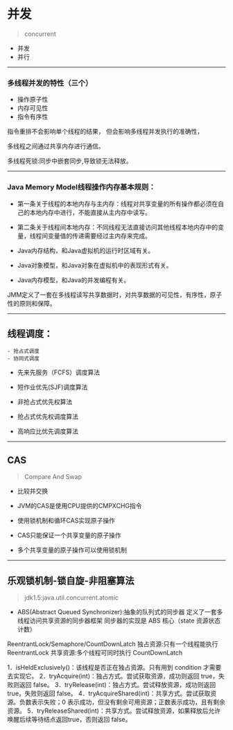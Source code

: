 # 并发
> concurrent

- 并发
- 并行



---




### 多线程并发的特性（三个）
- 操作原子性
- 内存可见性
- 指令有序性

指令重排不会影响单个线程的结果，
但会影响多线程并发执行的准确性，

多线程之间通过共享内存进行通信。

多线程死锁:同步中嵌套同步,导致锁无法释放。

---


### Java Memory Model线程操作内存基本规则：
- 第一条关于线程的本地内存与主内存：线程对共享变量的所有操作都必须在自己的本地内存中进行，不能直接从主内存中读写。
- 第二条关于线程间本地内存：不同线程无法直接访问其他线程本地内存中的变量，线程间变量值的传递需要经过主内存来完成。

- Java内存结构，和Java虚拟机的运行时区域有关。
- Java对象模型，和Java对象在虚拟机中的表现形式有关。
- Java内存模型，和Java的并发编程有关。

JMM定义了一套在多线程读写共享数据时，对共享数据的可见性，有序性，原子性的原则和保障。








---




## 线程调度：
    - 抢占式调度
    - 协同式调度

- 先来先服务（FCFS）调度算法
- 短作业优先(SJF)调度算法


- 非抢占式优先权算法
- 抢占式优先权调度算法
- 高响应比优先调度算法

---
## CAS
> Compare And Swap
- 比较并交换

- JVM的CAS是使用CPU提供的CMPXCHG指令

- 使用锁机制和循环CAS实现原子操作
- CAS只能保证一个共享变量的原子操作
- 多个共享变量的原子操作可以使用锁机制



---
## 乐观锁机制-锁自旋-非阻塞算法
> jdk1.5:java.util.concurrent.atomic


- ABS(Abstract Queued Synchronizer):抽象的队列式的同步器
定义了一套多线程访问共享资源的同步器框架
同步器的实现是 ABS 核心（state 资源状态计数）


ReentrantLock/Semaphore/CountDownLatch
独占资源:只有一个线程能执行 ReentrantLock
共享资源:多个线程可同时执行 CountDownLatch



1．isHeldExclusively()：该线程是否正在独占资源。只有用到 condition 才需要去实现它。
2．tryAcquire(int)：独占方式。尝试获取资源，成功则返回 true，失败则返回 false。
3．tryRelease(int)：独占方式。尝试释放资源，成功则返回 true，失败则返回 false。
4．tryAcquireShared(int)：共享方式。尝试获取资源。负数表示失败；0 表示成功，但没有剩余可用资源；正数表示成功，且有剩余资源。
5．tryReleaseShared(int)：共享方式。尝试释放资源，如果释放后允许唤醒后续等待结点返回true，否则返回 false。

